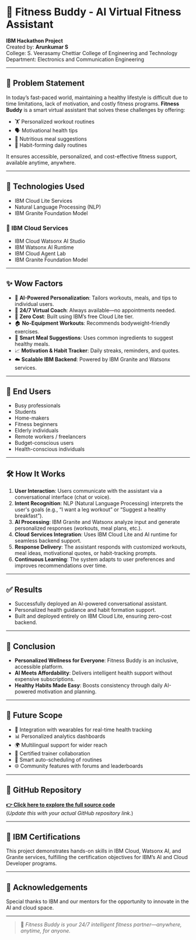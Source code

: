 # 🧠 Fitness Buddy - AI Virtual Fitness Assistant

**IBM Hackathon Project**  
Created by: **Arunkumar S**  
College: S. Veerasamy Chettiar College of Engineering and Technology  
Department: Electronics and Communication Engineering  

---

## 📌 Problem Statement

In today’s fast-paced world, maintaining a healthy lifestyle is difficult due to time limitations, lack of motivation, and costly fitness programs. **Fitness Buddy** is a smart virtual assistant that solves these challenges by offering:

- 🏋️ Personalized workout routines
- 🗣️ Motivational health tips
- 🥗 Nutritious meal suggestions
- 🔄 Habit-forming daily routines

It ensures accessible, personalized, and cost-effective fitness support, available anytime, anywhere.

---

## 🔧 Technologies Used

- IBM Cloud Lite Services  
- Natural Language Processing (NLP)  
- IBM Granite Foundation Model  

### 🧠 IBM Cloud Services

- IBM Cloud Watsonx AI Studio  
- IBM Watsonx AI Runtime  
- IBM Cloud Agent Lab  
- IBM Granite Foundation Model  

---

## ✨ Wow Factors

- 🤖 **AI-Powered Personalization**: Tailors workouts, meals, and tips to individual users.  
- 💬 **24/7 Virtual Coach**: Always available—no appointments needed.  
- 💸 **Zero Cost**: Built using IBM’s free Cloud Lite tier.  
- 🏠 **No-Equipment Workouts**: Recommends bodyweight-friendly exercises.  
- 🥗 **Smart Meal Suggestions**: Uses common ingredients to suggest healthy meals.  
- 📈 **Motivation & Habit Tracker**: Daily streaks, reminders, and quotes.  
- ☁️ **Scalable IBM Backend**: Powered by IBM Granite and Watsonx services.  

---

## 👥 End Users

- Busy professionals  
- Students  
- Home-makers  
- Fitness beginners  
- Elderly individuals  
- Remote workers / freelancers  
- Budget-conscious users  
- Health-conscious individuals  

---

## 🛠️ How It Works

1. **User Interaction**: Users communicate with the assistant via a conversational interface (chat or voice).
2. **Intent Recognition**: NLP (Natural Language Processing) interprets the user's goals (e.g., “I want a leg workout” or “Suggest a healthy breakfast”).
3. **AI Processing**: IBM Granite and Watsonx analyze input and generate personalized responses (workouts, meal plans, etc.).
4. **Cloud Services Integration**: Uses IBM Cloud Lite and AI runtime for seamless backend support.
5. **Response Delivery**: The assistant responds with customized workouts, meal ideas, motivational quotes, or habit-tracking prompts.
6. **Continuous Learning**: The system adapts to user preferences and improves recommendations over time.

---

## ✅ Results

- Successfully deployed an AI-powered conversational assistant.  
- Personalized health guidance and habit formation support.  
- Built and deployed entirely on IBM Cloud Lite, ensuring zero-cost backend.  

---

## 📌 Conclusion

- **Personalized Wellness for Everyone**: Fitness Buddy is an inclusive, accessible platform.  
- **AI Meets Affordability**: Delivers intelligent health support without expensive subscriptions.  
- **Healthy Habits Made Easy**: Boosts consistency through daily AI-powered motivation and planning.  

---

## 🚀 Future Scope

- 🧠 Integration with wearables for real-time health tracking  
- 📊 Personalized analytics dashboards  
- 🌍 Multilingual support for wider reach  
- 🤝 Certified trainer collaboration  
- 📅 Smart auto-scheduling of routines  
- 🌐 Community features with forums and leaderboards  

---

## 🔗 GitHub Repository

**[👉 Click here to explore the full source code](#)**  
(*Update this with your actual GitHub repository link.*)

---

## 📜 IBM Certifications

This project demonstrates hands-on skills in IBM Cloud, Watsonx AI, and Granite services, fulfilling the certification objectives for IBM’s AI and Cloud Developer programs.

---

## 🙏 Acknowledgements

Special thanks to IBM and our mentors for the opportunity to innovate in the AI and cloud space.

---

> 🧠 *Fitness Buddy is your 24/7 intelligent fitness partner—anywhere, anytime, for anyone.*
